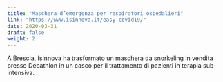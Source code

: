 ```yaml
---
title: "Maschera d’emergenza per respiratori ospedalieri"
link: "https://www.isinnova.it/easy-covid19/"
date: 2020-03-31
draft: false
weight: 2
---
```


A Brescia, Isinnova ha trasformato un maschera da snorkeling in vendita presso Decathlon in un casco per il trattamento di pazienti in terapia sub-intensiva.
